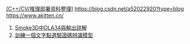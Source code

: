 [[C++/CV/推理部署资料整理]](https://zhuanlan.zhihu.com/p/414317269)
https://blog.csdn.net/a52022920?type=blog
https://www.akitten.cn/

1. [Smoke3D中DLA34與輸出詳解](https://blog.csdn.net/kalahali/article/details/132363045)
2. [訓練一個文字點選驗證碼辨識模型](https://blog.csdn.net/kalahali/article/details/131529828)